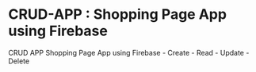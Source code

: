 # CRUD-APP : Shopping Page App using Firebase
CRUD APP
Shopping Page App using Firebase - Create - Read - Update - Delete 
